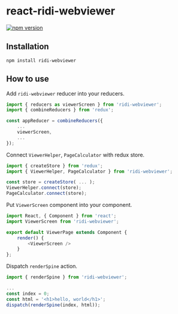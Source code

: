 # react-ridi-webviewer
[![npm version](https://img.shields.io/npm/v/react-ridi-webviewer.svg)](https://www.npmjs.com/package/react-ridi-webviewer)

## Installation
```
npm install ridi-webviewer
```

## How to use

Add `ridi-webviewer` reducer into your reducers.
```js
import { reducers as viewerScreen } from 'ridi-webviewer';
import { combineReducers } from 'redux';

const appReducer = combineReducers({
    ...
    viewerScreen,
    ...
});
```

Connect `ViewerHelper`, `PageCalculator` with redux store.
```js
import { createStore } from 'redux';
import { ViewerHelper, PageCalculator } from 'ridi-webviewer';

const store = createStore( ... );
ViewerHelper.connect(store);
PageCalculator.connect(store);
```

Put `ViewerScreen` component into your component.
```js
import React, { Component } from 'react';
import ViewerScreen from 'ridi-webviewer';

export default ViewerPage extends Component {
    render() {
        <ViewerScreen />
    }
};
```

Dispatch `renderSpine` action.
```js
import { renderSpine } from 'ridi-webviewer';

...
const index = 0;
const html = '<h1>hello, world</h1>';
dispatch(renderSpine(index, html));
```
